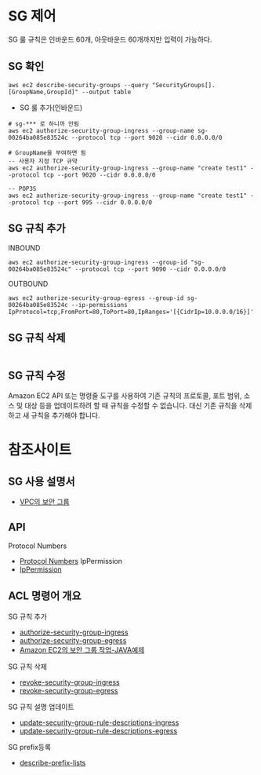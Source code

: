 # SG 제어
SG 룰 규칙은 인바운드 60개, 아웃바운드 60개까지만 입력이 가능하다.

## SG 확인
```
aws ec2 describe-security-groups --query "SecurityGroups[].[GroupName,GroupId]" --output table
```

* SG 룰 추가(인바운드)
```
# sg-*** 로 하니까 안됨
aws ec2 authorize-security-group-ingress --group-name sg-00264ba085e83524c --protocol tcp --port 9020 --cidr 0.0.0.0/0

# GroupName을 부여하면 됨
-- 사용자 지정 TCP 규약
aws ec2 authorize-security-group-ingress --group-name "create test1" --protocol tcp --port 9020 --cidr 0.0.0.0/0

-- POP3S
aws ec2 authorize-security-group-ingress --group-name "create test1" --protocol tcp --port 995 --cidr 0.0.0.0/0
```

## SG 규칙 추가
INBOUND
```
aws ec2 authorize-security-group-ingress --group-id "sg-00264ba085e83524c" --protocol tcp --port 9090 --cidr 0.0.0.0/0
```

OUTBOUND
```
aws ec2 authorize-security-group-egress --group-id sg-00264ba085e83524c --ip-permissions IpProtocol=tcp,FromPort=80,ToPort=80,IpRanges='[{CidrIp=10.0.0.0/16}]'
```

## SG 규칙 삭제
```

```
## SG 규칙 수정
Amazon EC2 API 또는 명령줄 도구를 사용하여 기존 규칙의 프로토콜, 포트 범위, 소스 및 대상 등을 업데이트하려 할 때 규칙을 수정할 수 없습니다. 대신 기존 규칙을 삭제하고 새 규칙을 추가해야 합니다. 


# 참조사이트
## SG 사용 설명서
- [VPC의 보안 그룹](https://docs.aws.amazon.com/ko_kr/vpc/latest/userguide/VPC_SecurityGroups.html)


## API
Protocol Numbers
- [Protocol Numbers](https://www.iana.org/assignments/protocol-numbers/protocol-numbers.xhtml)
IpPermission
- [IpPermission](https://docs.aws.amazon.com/AWSJavaSDK/latest/javadoc/com/amazonaws/services/ec2/model/IpPermission.html)

## ACL 명령어 개요
SG 규칙 추가
* [authorize-security-group-ingress](https://docs.aws.amazon.com/cli/latest/reference/ec2/authorize-security-group-ingress.html) 
* [authorize-security-group-egress](https://docs.aws.amazon.com/cli/latest/reference/ec2/authorize-security-group-egress.html)
* [Amazon EC2의 보안 그룹 작업-JAVA예제](https://docs.aws.amazon.com/ko_kr/sdk-for-java/v2/developer-guide/examples-ec2-security-groups.html)

SG 규칙 삭제
* [revoke-security-group-ingress](https://docs.aws.amazon.com/cli/latest/reference/ec2/revoke-security-group-ingress.html)
* [revoke-security-group-egress](https://docs.aws.amazon.com/cli/latest/reference/ec2/revoke-security-group-egress.html)

SG 규칙 설명 업데이트
* [update-security-group-rule-descriptions-ingress](https://docs.aws.amazon.com/cli/latest/reference/ec2/update-security-group-rule-descriptions-ingress.html)
* [update-security-group-rule-descriptions-egress](https://docs.aws.amazon.com/cli/latest/reference/ec2/replace-network-acl-entry.html)

SG prefix등록
* [describe-prefix-lists](https://docs.aws.amazon.com/cli/latest/reference/ec2/describe-prefix-lists.html)